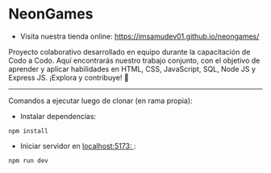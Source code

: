 # NeonGames
- Visita nuestra tienda online:
  https://imsamudev01.github.io/neongames/
  
Proyecto colaborativo desarrollado en equipo durante la capacitación de Codo a Codo. Aquí encontrarás nuestro trabajo conjunto, con el objetivo de aprender y aplicar habilidades en HTML, CSS, JavaScript, SQL, Node JS y Express JS. ¡Explora y contribuye! 🚀

--------------------------------------------------------------------------------

Comandos a ejecutar luego de clonar (en rama propia): 

- Instalar dependencias: 
```
npm install
```

- Iniciar servidor en [localhost:5173: ](http://localhost:5173/):
```
npm run dev
```
